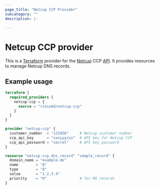 ```yaml
---
page_title: "Netcup CCP Provider"
subcategory: ""
description: |-
  
---
```

# Netcup CCP provider

This is a [Terraform](https://terraform.io) provider for the [Netcup](https://www.netcup.de/) CCP [API](https://www.netcup-wiki.de/wiki/CCP_API). It provides resources to manage Netcup DNS records.

## Example usage
```terraform
terraform {
  required_providers {
    netcup-ccp = {
      source = "rincedd/netcup-ccp"
    }
  }
}

provider "netcup-ccp" {
  customer_number  = "123456"     # Netcup customer number
  ccp_api_key      = "xxxyyyzzz"  # API key for Netcup CCP
  ccp_api_password = "secret"     # API key password
}

resource "netcup-ccp_dns_record" "sample_record" {
  domain_name = "example.de"
  name        = "@"
  type        = "A"
  value       = "1.2.3.4"
  priority    = "0"               # for MX records
}

```
